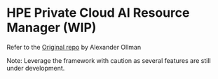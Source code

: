 # HPE Private Cloud AI Resource Manager (WIP)

Refer to the [Original repo](https://github.com/AlexanderOllman/PodManager/tree/main) by Alexander Ollman

Note: Leverage the framework with caution as several features are still under development. 